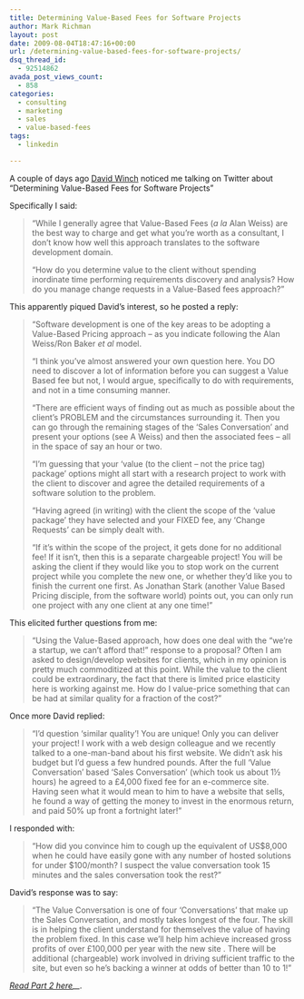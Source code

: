 ```yaml
---
title: Determining Value-Based Fees for Software Projects
author: Mark Richman
layout: post
date: 2009-08-04T18:47:16+00:00
url: /determining-value-based-fees-for-software-projects/
dsq_thread_id:
  - 92514862
avada_post_views_count:
  - 858
categories:
  - consulting
  - marketing
  - sales
  - value-based-fees
tags:
  - linkedin

---
```

A couple of days ago <a href="http://www.davidwinch.co.uk/" target="_blank">David Winch</a> noticed me talking on Twitter about &#8220;Determining Value-Based Fees for Software Projects&#8221;

Specifically I said:

> &#8220;While I generally agree that Value-Based Fees (_a la_ Alan Weiss) are the best way to charge and get what you&#8217;re worth as a consultant, I don&#8217;t know how well this approach translates to the software development domain.
> 
> &#8220;How do you determine value to the client without spending inordinate time performing requirements discovery and analysis? How do you manage change requests in a Value-Based fees approach?&#8221;

This apparently piqued David&#8217;s interest, so he posted a reply:

> &#8220;Software development is one of the key areas to be adopting a Value-Based Pricing approach &#8211; as you indicate following the Alan Weiss/Ron Baker _et al_ model.
> 
> &#8220;I think you&#8217;ve almost answered your own question here. You DO need to discover a lot of information before you can suggest a Value Based fee but not, I would argue, specifically to do with requirements, and not in a time consuming manner.
> 
> &#8220;There are efficient ways of finding out as much as possible about the client&#8217;s PROBLEM and the circumstances surrounding it. Then you can go through the remaining stages of the &#8216;Sales Conversation&#8217; and present your options (see A Weiss) and then the associated fees &#8211; all in the space of say an hour or two.
> 
> &#8220;I&#8217;m guessing that your &#8216;value (to the client &#8211; not the price tag) package&#8217; options might all start with a research project to work with the client to discover and agree the detailed requirements of a software solution to the problem.
> 
> &#8220;Having agreed (in writing) with the client the scope of the &#8216;value package&#8217; they have selected and your FIXED fee, any &#8216;Change Requests&#8217; can be simply dealt with.
> 
> &#8220;If it&#8217;s within the scope of the project, it gets done for no additional fee! If it isn&#8217;t, then this is a separate chargeable project! You will be asking the client if they would like you to stop work on the current project while you complete the new one, or whether they&#8217;d like you to finish the current one first. As Jonathan Stark (another Value Based Pricing disciple, from the software world) points out, you can only run one project with any one client at any one time!&#8221;

This elicited further questions from me:

> &#8220;Using the Value-Based approach, how does one deal with the &#8220;we&#8217;re a startup, we can&#8217;t afford that!&#8221; response to a proposal? Often I am asked to design/develop websites for clients, which in my opinion is pretty much commoditized at this point. While the value to the client could be extraordinary, the fact that there is limited price elasticity here is working against me. How do I value-price something that can be had at similar quality for a fraction of the cost?&#8221;

Once more David replied:

> &#8220;I&#8217;d question &#8216;similar quality&#8217;! You are unique! Only you can deliver your project! I work with a web design colleague and we recently talked to a one-man-band about his first website. We didn&#8217;t ask his budget but I&#8217;d guess a few hundred pounds. After the full &#8216;Value Conversation&#8217; based &#8216;Sales Conversation&#8217; (which took us about 1½ hours) he agreed to a £4,000 fixed fee for an e-commerce site. Having seen what it would mean to him to have a website that sells, he found a way of getting the money to invest in the enormous return, and paid 50% up front a fortnight later!&#8221;

I responded with:

> &#8220;How did you convince him to cough up the equivalent of US$8,000 when he could have easily gone with any number of hosted solutions for under $100/month? I suspect the value conversation took 15 minutes and the sales conversation took the rest?&#8221;

David&#8217;s response was to say:

> &#8220;The Value Conversation is one of four &#8216;Conversations&#8217; that make up the Sales Conversation, and mostly takes longest of the four. The skill is in helping the client understand for themselves the value of having the problem fixed. In this case we&#8217;ll help him achieve increased gross profits of over £100,000 per year with the new site . There will be additional (chargeable) work involved in driving sufficient traffic to the site, but even so he&#8217;s backing a winner at odds of better than 10 to 1!&#8221;

_[Read Part 2 here][1]__._

 [1]: http://www.markrichman.com/2009/08/09/determining-value-based-fees-for-software-projects-part-2/
